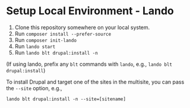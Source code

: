 # Setup Local Environment - Lando

1. Clone this repository somewhere on your local system.
2. Run `composer install --prefer-source`
3. Run `composer init-lando`
4. Run `lando start`
5. Run `lando blt drupal:install -n`

(If using lando, prefix any `blt` commands with `lando`, e.g., `lando blt drupal:install`)

To install Drupal and target one of the sites in the multisite, you can pass the `--site` option, e.g.,

```
lando blt drupal:install -n --site=[sitename]
```